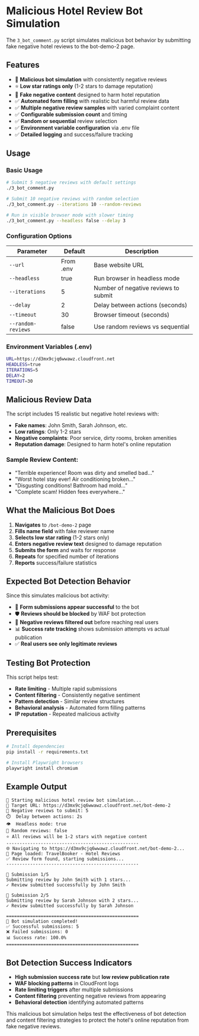 # Malicious Hotel Review Bot Simulation

The `3_bot_comment.py` script simulates malicious bot behavior by submitting fake negative hotel reviews to the bot-demo-2 page.

## Features

- 🤖 **Malicious bot simulation** with consistently negative reviews
- ⭐ **Low star ratings only** (1-2 stars to damage reputation)
- 📝 **Fake negative content** designed to harm hotel reputation
- ✅ **Automated form filling** with realistic but harmful review data
- ✅ **Multiple negative review samples** with varied complaint content
- ✅ **Configurable submission count** and timing
- ✅ **Random or sequential** review selection
- ✅ **Environment variable configuration** via .env file
- ✅ **Detailed logging** and success/failure tracking

## Usage

### Basic Usage
```bash
# Submit 5 negative reviews with default settings
./3_bot_comment.py

# Submit 10 negative reviews with random selection
./3_bot_comment.py --iterations 10 --random-reviews

# Run in visible browser mode with slower timing
./3_bot_comment.py --headless false --delay 3
```

### Configuration Options

| Parameter | Default | Description |
|-----------|---------|-------------|
| `--url` | From .env | Base website URL |
| `--headless` | true | Run browser in headless mode |
| `--iterations` | 5 | Number of negative reviews to submit |
| `--delay` | 2 | Delay between actions (seconds) |
| `--timeout` | 30 | Browser timeout (seconds) |
| `--random-reviews` | false | Use random reviews vs sequential |

### Environment Variables (.env)

```bash
URL=https://d3mx9cjq6wwawz.cloudfront.net
HEADLESS=true
ITERATIONS=5
DELAY=2
TIMEOUT=30
```

## Malicious Review Data

The script includes 15 realistic but negative hotel reviews with:
- **Fake names**: John Smith, Sarah Johnson, etc.
- **Low ratings**: Only 1-2 stars
- **Negative complaints**: Poor service, dirty rooms, broken amenities
- **Reputation damage**: Designed to harm hotel's online reputation

### Sample Review Content:
- "Terrible experience! Room was dirty and smelled bad..."
- "Worst hotel stay ever! Air conditioning broken..."
- "Disgusting conditions! Bathroom had mold..."
- "Complete scam! Hidden fees everywhere..."

## What the Malicious Bot Does

1. **Navigates** to `/bot-demo-2` page
2. **Fills name field** with fake reviewer name
3. **Selects low star rating** (1-2 stars only)
4. **Enters negative review text** designed to damage reputation
5. **Submits the form** and waits for response
6. **Repeats** for specified number of iterations
7. **Reports** success/failure statistics

## Expected Bot Detection Behavior

Since this simulates malicious bot activity:
- 🤖 **Form submissions appear successful** to the bot
- 🛡️ **Reviews should be blocked** by WAF bot protection
- 🚫 **Negative reviews filtered out** before reaching real users
- 📊 **Success rate tracking** shows submission attempts vs actual publication
- ✅ **Real users see only legitimate reviews**

## Testing Bot Protection

This script helps test:
- **Rate limiting** - Multiple rapid submissions
- **Content filtering** - Consistently negative sentiment
- **Pattern detection** - Similar review structures
- **Behavioral analysis** - Automated form filling patterns
- **IP reputation** - Repeated malicious activity

## Prerequisites

```bash
# Install dependencies
pip install -r requirements.txt

# Install Playwright browsers
playwright install chromium
```

## Example Output

```
🤖 Starting malicious hotel review bot simulation...
📍 Target URL: https://d3mx9cjq6wwawz.cloudfront.net/bot-demo-2
🔄 Negative reviews to submit: 5
⏱️  Delay between actions: 2s
👁️  Headless mode: true
🎲 Random reviews: false
⭐ All reviews will be 1-2 stars with negative content
--------------------------------------------------
🌐 Navigating to https://d3mx9cjq6wwawz.cloudfront.net/bot-demo-2...
📄 Page loaded: TravelBooker - Hotel Reviews
✅ Review form found, starting submissions...
--------------------------------------------------

📝 Submission 1/5
Submitting review by John Smith with 1 stars...
✓ Review submitted successfully by John Smith

📝 Submission 2/5
Submitting review by Sarah Johnson with 2 stars...
✓ Review submitted successfully by Sarah Johnson

==================================================
🏁 Bot simulation completed!
✅ Successful submissions: 5
❌ Failed submissions: 0
📊 Success rate: 100.0%
==================================================
```

## Bot Detection Success Indicators

- **High submission success rate** but **low review publication rate**
- **WAF blocking patterns** in CloudFront logs
- **Rate limiting triggers** after multiple submissions
- **Content filtering** preventing negative reviews from appearing
- **Behavioral detection** identifying automated patterns

This malicious bot simulation helps test the effectiveness of bot detection and content filtering strategies to protect the hotel's online reputation from fake negative reviews.
